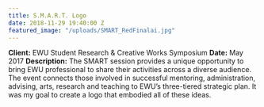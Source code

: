 ```yaml
---
title: S.M.A.R.T. Logo
date: 2018-11-29 19:40:00 Z
featured_image: "/uploads/SMART_RedFinalai.jpg"
---
```


**Client:** EWU Student Research & Creative Works Symposium
**Date:** May 2017
**Description:** The SMART session provides a unique opportunity to bring EWU professional to share their activities across a diverse audience. The event connects those involved in successful mentoring, administration, advising, arts, research and teaching to EWU’s three-tiered strategic plan. It was my goal to create a logo that embodied all of these ideas.